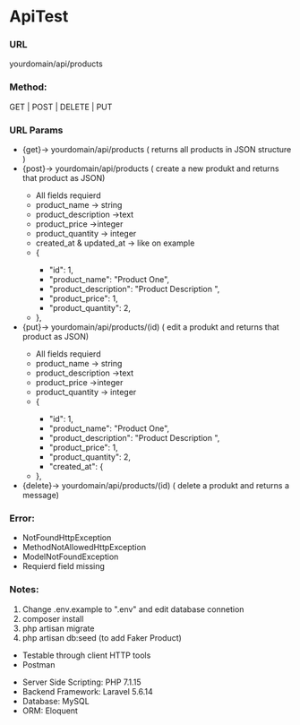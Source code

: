 <h1> ApiTest </h1>
<h3>URL</h3>
<p> yourdomain/api/products</p>
<h3>Method:</h3>
<p>GET | POST | DELETE | PUT</p>
<h3>URL Params</h3>
<ul>
   <li>{get}->  yourdomain/api/products ( returns all products in JSON structure )</li>
   <li>{post}->  yourdomain/api/products ( create a new produkt and returns that product as JSON)</li>
   <ul>
      <li>All fields requierd</li>
      <li>product_name -> string</li>
      <li>product_description ->text</li>
      <li>product_price ->integer</li>
      <li>product_quantity -> integer</li>
      <li>created_at & updated_at -> like on example</li>
      <li>{</li>
      <ul>
         <li>"id": 1,</li>
         <li>"product_name": "Product One",</li>
         <li>"product_description": "Product Description ",</li>
         <li>"product_price": 1,</li>
         <li>"product_quantity": 2,</li>
      </ul>
      <li>},</li>
   </ul>
   
   

<li>{put}->  yourdomain/api/products/(id)  ( edit a produkt and returns that product as JSON)</li>
<ul>
   <li>All fields requierd</li>
   <li>product_name -> string</li>
   <li>product_description ->text</li>
   <li>product_price ->integer</li>
   <li>product_quantity -> integer</li>
   
   <li>{</li>
   <ul>
      <li>"id": 1,</li>
      <li>"product_name": "Product One",</li>
      <li>"product_description": "Product Description ",</li>
      <li>"product_price": 1,</li>
      <li>"product_quantity": 2,</li>
      <li>"created_at": {</li>
   </ul>
   <li>},</li>
</ul>




<li>{delete}-> yourdomain/api/products/(id)  ( delete a  produkt and returns a message)</li>

</ul>
<h3>Error:</h3>
<ul>
   <li>NotFoundHttpException</li>
   <li>MethodNotAllowedHttpException</li>
   <li>ModelNotFoundException</li>
   <li>Requierd field missing</li>
</ul>
<h3>Notes:</h3>
<ol>
   <li> Change .env.example to ".env" and edit database connetion</li>
   <li> composer install </li>
   <li> php artisan migrate </li>
   <li> php artisan db:seed (to add Faker Product)</li>
</ol>
<ul>
   <li>Testable through client HTTP tools</li>
   <li>Postman</li>
</ul>
<ul>
   <li>Server Side Scripting: PHP 7.1.15 </li>
   <li>Backend Framework: Laravel 5.6.14</li>
   <li>Database: MySQL</li>
   <li>ORM: Eloquent</li>
</ul>